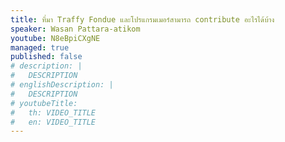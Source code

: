 ```yaml
---
title: ที่มา Traffy Fondue และโปรแกรมเมอร์สามารถ contribute อะไรได้บ้าง
speaker: Wasan Pattara-atikom
youtube: N8eBpiCXgNE
managed: true
published: false
# description: |
#   DESCRIPTION
# englishDescription: |
#   DESCRIPTION
# youtubeTitle:
#   th: VIDEO_TITLE
#   en: VIDEO_TITLE
---
```

